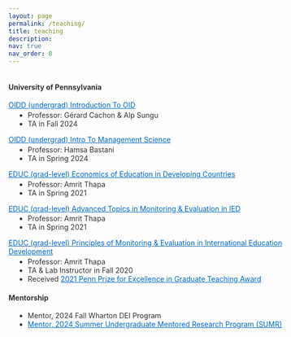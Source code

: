 ```yaml
---
layout: page
permalink: /teaching/
title: teaching
description: 
nav: true
nav_order: 8
---
```


<style>
  :root {
    --text-color: #333;
    --bg-color: transparent;
    --link-color: #0066cc;
    --link-hover-color: #004080;
    --heading-color: #222;
  }

  @media (prefers-color-scheme: dark) {
    :root {
      --text-color: #d0d0d0;
      --bg-color: #121212;
      --link-color: #FFFFFF;
      --link-hover-color: #aaccff;
      --heading-color: #ffffff;
    }
  }

  .teaching-content {
    color: var(--text-color);
    background-color: var(--bg-color);
    padding: 20px;
    margin: -20px;  /* Negative margin to counteract padding */
    width: calc(100% + 40px);  /* Full width plus padding */
  }

  .university-heading {
    color: var(--heading-color) !important;
    font-size: 24px !important;
    font-weight: bold !important;
    margin: 20px 0 !important;
    padding: 10px !important;
    border: 2px solid var(--heading-color) !important;
    display: inline-block !important;
  }

  .course-title {
    margin-bottom: 0.2em;
  }
  .course-title a {
    color: var(--link-color);
    text-decoration: underline;
  }
  .course-title a:hover {
    color: var(--link-hover-color);
  }
  @media (prefers-color-scheme: dark) {
    .course-title a {
      color: #ffffff !important;
    }
    .course-title a:hover {
      color: #cccccc !important;
    }
  }
  .course-details {
    margin-top: 0;
    margin-bottom: 1em;
    margin-left: 1em;
    color: var(--text-color);
  }
  .course-details a {
    color: var(--link-color);
    text-decoration: underline;
  }
  .course-details a:hover {
    color: var(--link-hover-color);
  }
</style>

<div class="teaching-content">

<h4 id="university-heading">University of Pennsylvania</h4>

<p class="course-title"><a href="https://oid.wharton.upenn.edu/programs/undergraduate/course-descriptions/">OIDD (undergrad) Introduction To OID</a></p>
<ul class="course-details">
  <li>Professor: Gérard Cachon & Alp Sungu</li>
  <li>TA in Fall 2024</li>
</ul>

<p class="course-title"><a href="https://oid.wharton.upenn.edu/programs/undergraduate/course-descriptions/">OIDD (undergrad) Intro To Management Science</a></p>
<ul class="course-details">
  <li>Professor: Hamsa Bastani</li>
  <li>TA in Spring 2024</li>
</ul>

<p class="course-title"><a href="https://catalog.upenn.edu/courses/educ/">EDUC (grad-level) Economics of Education in Developing Countries</a></p>
<ul class="course-details">
  <li>Professor: Amrit Thapa</li>
  <li>TA in Spring 2021</li>
</ul>

<p class="course-title"><a href="https://catalog.upenn.edu/courses/educ/">EDUC (grad-level) Advanced Topics in Monitoring & Evaluation in IED</a></p>
<ul class="course-details">
  <li>Professor: Amrit Thapa</li>
  <li>TA in Spring 2021</li>
</ul>

<p class="course-title"><a href="https://catalog.upenn.edu/courses/educ/">EDUC (grad-level) Principles of Monitoring & Evaluation in International Education Development</a></p>
<ul class="course-details">
  <li>Professor: Amrit Thapa</li>
  <li>TA & Lab Instructor in Fall 2020</li>
  <li>Received <a href="https://provost.upenn.edu/for-students/teaching-at-penn/teaching-awards/">2021 Penn Prize for Excellence in Graduate Teaching Award</a></li>
</ul>

<h4>Mentorship</h4>

<ul class="course-details">
  <li>Mentor, 2024 Fall Wharton DEI Program</li>
  <li><a href="https://ldi.upenn.edu/education/penn-ldi-training-programs/sumr/"> Mentor, 2024 Summer Undergraduate Mentored Research Program (SUMR)</a></li>
</ul>

</div>